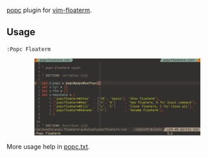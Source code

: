 
[popc](https://github.com/yehuohan/popc) plugin for [vim-floaterm](https://github.com/voldikss/vim-floaterm).

## Usage

```
:Popc Floaterm
```

<div align="center">
<img alt="popc-floaterm" src="popc-floaterm.gif"  width=75% height=75% />
</div>


More usage help in [popc.txt](https://github.com/yehuohan/popc/blob/master/doc/popc.txt).

